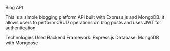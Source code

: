 Blog API 

This is a simple blogging platform API built with Express.js and MongoDB. It allows users to perform CRUD operations on blog posts and uses JWT for authentication.

Technologies Used
Backend Framework: Express.js
Database: MongoDB with Mongoose
